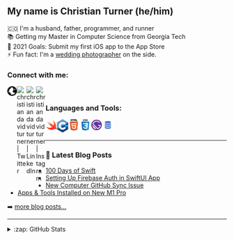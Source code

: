 ## My name is Christian Turner (he/him)

🇨🇴 I'm a husband, father, programmer, and runner<br>
📚 Getting my Master in Computer Science from Georgia Tech<br>
📱 2021 Goals: Submit my first iOS app to the App Store<br>
⚡ Fun fact: I'm a [wedding photographer](https://christiandavidphoto.com) on the side.

### Connect with me:

[<img align="left" alt="christianturner.netlify.com" width="22px" src="https://raw.githubusercontent.com/iconic/open-iconic/master/svg/globe.svg" />][website]
[<img align="left" alt="christiandavidturner | Twitter" width="22px" src="https://cdn.jsdelivr.net/npm/simple-icons@v3/icons/twitter.svg" />][twitter]
[<img align="left" alt="christiandavidturner | LinkedIn" width="22px" src="https://cdn.jsdelivr.net/npm/simple-icons@v3/icons/linkedin.svg" />][linkedin]
[<img align="left" alt="christiandavidturner | Instagram" width="22px" src="https://cdn.jsdelivr.net/npm/simple-icons@v3/icons/instagram.svg" />][instagram]

<br />

### Languages and Tools:

<img align="left" alt="Swift" width="26px" src="https://github.com/christiandavidturner/codeSTACKr/blob/master/8f50630ae0e1775196e4c270c573ce67.png" />
<img align="left" alt="CPlusPlus" width="26px" src="https://raw.githubusercontent.com/christiandavidturner/codeSTACKr/master/1200px-ISO_C%2B%2B_Logo.svg.png" />
<!-- <img align="left" alt="Visual Studio Code" width="26px" src="https://raw.githubusercontent.com/github/explore/80688e429a7d4ef2fca1e82350fe8e3517d3494d/topics/visual-studio-code/visual-studio-code.png" /> -->
<img align="left" alt="HTML5" width="26px" src="https://raw.githubusercontent.com/github/explore/80688e429a7d4ef2fca1e82350fe8e3517d3494d/topics/html/html.png" />
<img align="left" alt="CSS3" width="26px" src="https://raw.githubusercontent.com/github/explore/80688e429a7d4ef2fca1e82350fe8e3517d3494d/topics/css/css.png" />
<img align="left" alt="Gatsby" width="26px" src="https://raw.githubusercontent.com/github/explore/e94815998e4e0713912fed477a1f346ec04c3da2/topics/gatsby/gatsby.png" />
<img align="left" alt="SQL" width="26px" src="https://raw.githubusercontent.com/github/explore/80688e429a7d4ef2fca1e82350fe8e3517d3494d/topics/sql/sql.png" />
<!-- <img align="left" alt="Git" width="26px" src="https://raw.githubusercontent.com/github/explore/80688e429a7d4ef2fca1e82350fe8e3517d3494d/topics/git/git.png" /> -->
<!-- <img align="left" alt="GitHub" width="26px" src="https://raw.githubusercontent.com/github/explore/78df643247d429f6cc873026c0622819ad797942/topics/github/github.png" /> -->
<!-- <img align="left" alt="Terminal" width="26px" src="https://raw.githubusercontent.com/github/explore/80688e429a7d4ef2fca1e82350fe8e3517d3494d/topics/terminal/terminal.png" /> -->

<br />
<br />

---

### 📕 Latest Blog Posts

<!-- BLOG-POST-LIST:START -->

- [100 Days of Swift](https://christianturner.netlify.app/blog/100-Days-Of-Swift/)
- [Setting Up Firebase Auth in SwiftUI App](https://christianturner.netlify.app/blog/Firebase-Auth/)
- [New Computer GitHub Sync Issue](https://christianturner.netlify.app/blog/Github-Issue/)
- [Apps & Tools Installed on New M1 Pro](https://christianturner.netlify.app/blog/New-Computer/)
<!-- BLOG-POST-LIST:END -->

➡️ [more blog posts...](https://christianturner.netlify.app/blog/)

---

<details>
  <summary>:zap: GitHub Stats</summary>

  <img align="left" alt="christiandavidturner's GitHub Stats" src="https://github-readme-stats.codestackr.vercel.app/api?username=christiandavidturner&show_icons=true&hide_border=true" />

</details>

[website]: https://christianturner.netlify.app/
[twitter]: https://twitter.com/imcdt
[instagram]: https://instagram.com/christiandavidphoto_
[linkedin]: https://www.linkedin.com/in/christiandavidturner/
